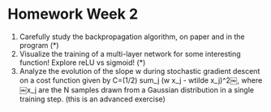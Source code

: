 # Homework Week 2

1. Carefully study the backpropagation algorithm, on paper and in the program (*)
2. Visualize the training of a multi-layer network for some interesting function! Explore reLU vs sigmoid! (*)
3. Analyze the evolution of the slope w during stochastic gradient descent on a cost function given by C=(1/2) sum_j (w x_j - wtilde x_j)^2￼, where ￼x_j are the N samples drawn from a Gaussian distribution in a single training step. (this is an advanced exercise)

